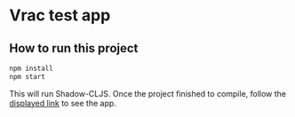 # Vrac test app

## How to run this project

```bash
npm install
npm start
```

This will run Shadow-CLJS. Once the project finished to compile,
follow the [displayed link](http://localhost:3000) to see the app.
